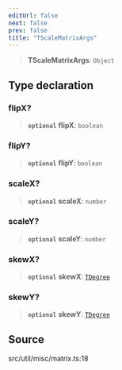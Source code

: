 ```yaml
---
editUrl: false
next: false
prev: false
title: "TScaleMatrixArgs"
---
```


> **TScaleMatrixArgs**: `Object`

## Type declaration

### flipX?

> **`optional`** **flipX**: `boolean`

### flipY?

> **`optional`** **flipY**: `boolean`

### scaleX?

> **`optional`** **scaleX**: `number`

### scaleY?

> **`optional`** **scaleY**: `number`

### skewX?

> **`optional`** **skewX**: [`TDegree`](../../../type-aliases/TDegree.md)

### skewY?

> **`optional`** **skewY**: [`TDegree`](../../../type-aliases/TDegree.md)

## Source

src/util/misc/matrix.ts:18
